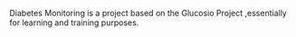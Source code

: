 

Diabetes Monitoring is a project based on the Glucosio Project ,essentially for learning and training purposes.




